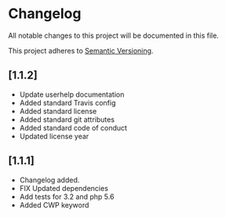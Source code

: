 # Changelog

All notable changes to this project will be documented in this file.

This project adheres to [Semantic Versioning](http://semver.org/).

## [1.1.2]

* Update userhelp documentation
* Added standard Travis config
* Added standard license
* Added standard git attributes
* Added standard code of conduct
* Updated license year

## [1.1.1]

* Changelog added.
* FIX Updated dependencies
* Add tests for 3.2 and php 5.6
* Added CWP keyword